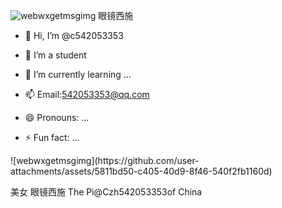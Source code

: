 ![webwxgetmsgimg](https://github.com/user-attachments/assets/2c819cb9-1c92-4801-b08f-f325f114c6e2)
眼镜西施
- 👋 Hi, I’m @c542053353
- 👀 I’m a student
- 🌱 I’m currently learning ...
  
- 📫 Email:542053353@qq.com
- 😄 Pronouns: ...
- ⚡ Fun fact: ...

<!---
c542053353/c542053353 is a ✨ special ✨ repository because its `README.md` (this file) appears on your GitHub profile.
You can click the Preview link to take a look at your changes.
--->![webwxgetmsgimg](https://github.com/user-attachments/assets/5811bd50-c405-40d9-8f46-540f2fb1160d)
美女
眼镜西施
The Pi@Czh542053353of China

